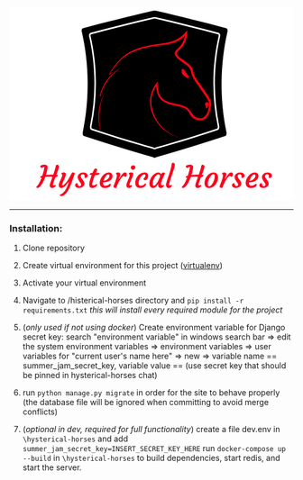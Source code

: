 [![Team Logo](./horsescodejamlogo.png?raw=true "Logo")](#)  

<hr>

### Installation:
1. Clone repository

2. Create virtual environment for this project ([virtualenv](https://pypi.org/project/virtualenv/))

3. Activate your virtual environment 

4. Navigate to /histerical-horses directory and `pip install -r requirements.txt`
 *this will install every required module for the project* 
 
5. (*only used if not using docker*) Create environment variable for Django secret key: search "environment variable" in windows search bar => 
edit the system environment variables => environment variables => user variables for "current user's name here" => new =>
variable name == summer_jam_secret_key, variable value == (use secret key that should be pinned in hysterical-horses chat)

6. run `python manage.py migrate` in order for the site to behave properly (the database
file will be ignored when committing to avoid merge conflicts)

7. (*optional in dev, required for full functionality*) create a file dev.env in `\hysterical-horses` and add `summer_jam_secret_key=INSERT_SECRET_KEY_HERE` run `docker-compose up --build` in `\hysterical-horses` to build dependencies, start redis, and start the server.
